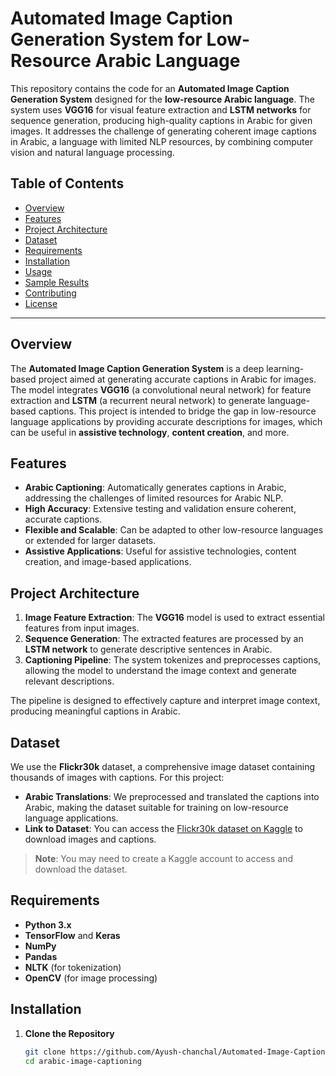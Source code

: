 
# Automated Image Caption Generation System for Low-Resource Arabic Language

This repository contains the code for an **Automated Image Caption Generation System** designed for the **low-resource Arabic language**. The system uses **VGG16** for visual feature extraction and **LSTM networks** for sequence generation, producing high-quality captions in Arabic for given images. It addresses the challenge of generating coherent image captions in Arabic, a language with limited NLP resources, by combining computer vision and natural language processing.

## Table of Contents
- [Overview](#overview)
- [Features](#features)
- [Project Architecture](#project-architecture)
- [Dataset](#dataset)
- [Requirements](#requirements)
- [Installation](#installation)
- [Usage](#usage)
- [Sample Results](#sample-results)
- [Contributing](#contributing)
- [License](#license)

---

## Overview

The **Automated Image Caption Generation System** is a deep learning-based project aimed at generating accurate captions in Arabic for images. The model integrates **VGG16** (a convolutional neural network) for feature extraction and **LSTM** (a recurrent neural network) to generate language-based captions. This project is intended to bridge the gap in low-resource language applications by providing accurate descriptions for images, which can be useful in **assistive technology**, **content creation**, and more.

## Features

- **Arabic Captioning**: Automatically generates captions in Arabic, addressing the challenges of limited resources for Arabic NLP.
- **High Accuracy**: Extensive testing and validation ensure coherent, accurate captions.
- **Flexible and Scalable**: Can be adapted to other low-resource languages or extended for larger datasets.
- **Assistive Applications**: Useful for assistive technologies, content creation, and image-based applications.

## Project Architecture

1. **Image Feature Extraction**: The **VGG16** model is used to extract essential features from input images.
2. **Sequence Generation**: The extracted features are processed by an **LSTM network** to generate descriptive sentences in Arabic.
3. **Captioning Pipeline**: The system tokenizes and preprocesses captions, allowing the model to understand the image context and generate relevant descriptions.

The pipeline is designed to effectively capture and interpret image context, producing meaningful captions in Arabic.

## Dataset

We use the **Flickr30k** dataset, a comprehensive image dataset containing thousands of images with captions. For this project:
- **Arabic Translations**: We preprocessed and translated the captions into Arabic, making the dataset suitable for training on low-resource language applications.
- **Link to Dataset**: You can access the [Flickr30k dataset on Kaggle](https://www.kaggle.com/datasets/hsankesara/flickr-image-dataset) to download images and captions.

> **Note**: You may need to create a Kaggle account to access and download the dataset.

## Requirements

- **Python 3.x**
- **TensorFlow** and **Keras**
- **NumPy**
- **Pandas**
- **NLTK** (for tokenization)
- **OpenCV** (for image processing)

## Installation

1. **Clone the Repository**
   ```bash
   git clone https://github.com/Ayush-chanchal/Automated-Image-Caption-Generation-System-for-low-resource-Arabic-language.git
   cd arabic-image-captioning
